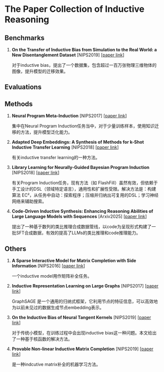 # The Paper Collection of Inductive Reasoning

## Benchmarks

1.  **On the Transfer of Inductive Bias from Simulation to the Real World: a New Disentanglement Dataset** [NIPS2019] [[paper link](https://papers.nips.cc/paper_files/paper/2019/file/d97d404b6119214e4a7018391195240a-Paper.pdf)]

      对于inductive bias，提出了一个数据集，包含超过一百万张物理三维物体的图像，提升模型的迁移效果。
   
## Evaluations

## Methods

1.  **Neural Program Meta-Induction** [NIPS2017] [[paper link](https://arxiv.org/pdf/1710.04157)]

      集中在Neural Program Induction任务当中，对于少量训练样本，使用知识迁移的方法，提升模型泛化能力。

2. **Adapted Deep Embeddings: A Synthesis of Methods for k-Shot Inductive Transfer Learning** [NIPS2018] [[paper link](https://arxiv.org/pdf/1805.08402)]

   有关inductive transfer learning的一种方法。
   
3. **Library Learning for Neurally-Guided Bayesian Program Induction** [NIPS2018] [[paper link](https://papers.nips.cc/paper_files/paper/2018/file/7aa685b3b1dc1d6780bf36f7340078c9-Paper.pdf)]

   有关Program Induction任务，现有方法（如 FlashFill）虽然有效，但依赖于手工设计的DSL（领域特定语言），通用性和扩展性受限。解决方法是：构建算法 EC²，从任务中自动：探索程序；压缩并归纳出可复用的DSL；学习神经网络来辅助搜索。

4. **Code-Driven Inductive Synthesis: Enhancing Reasoning Abilities of Large Language Models with Sequences** [Arxiv2025] [[paper link](https://arxiv.org/abs/2503.13109)]

   提出了一种基于数列的类比推理合成数据管线，以code为呈现形式构建了一批SFT合成数据，有效的提高了LLMs的类比推理和code推理能力。

   
## Others

1. **A Sparse Interactive Model for Matrix Completion with Side Information** [NIPS2016] [[paper link](https://papers.nips.cc/paper_files/paper/2016/file/093b60fd0557804c8ba0cbf1453da22f-Paper.pdf)]
  
   一个inductive model用作矩阵补全任务。
   
2. **Inductive Representation Learning on Large Graphs** [NIPS2017] [[paper link](https://arxiv.org/pdf/1706.02216)]

   GraphSAGE 是一个通用的归纳式框架，它利用节点的特征信息，可以高效地为以前未见过的数据生成节点embedding表示。

3. **On the Inductive Bias of Neural Tangent Kernels** [NIPS2019] [[paper link](https://papers.nips.cc/paper_files/paper/2019/file/c4ef9c39b300931b69a36fb3dbb8d60e-Paper.pdf)]

   对于传统小模型，在训练过程中会出现inductive bias这一种问题。本文给出了一种基于核函数的解决方法。
   
4. **Provable Non-linear Inductive Matrix Completion** [NIPS2019] [[paper link](https://papers.nips.cc/paper_files/paper/2019/file/ce5193a069bea027a60e06c57a106eb6-Paper.pdf)]

   是一种indcutive matrix补全的机器学习方法。
